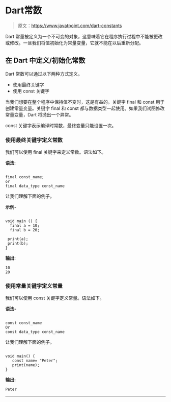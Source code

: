 # Dart常数

> 原文：<https://www.javatpoint.com/dart-constants>

Dart 常量被定义为一个不可变的对象，这意味着它在程序执行过程中不能被更改或修改。一旦我们将值初始化为常量变量，它就不能在以后重新分配。

## 在 Dart 中定义/初始化常数

Dart 常数可以通过以下两种方式定义。

*   使用最终关键字
*   使用 const 关键字

当我们想要在整个程序中保持值不变时，这是有益的。关键字 final 和 const 用于创建常量变量。关键字 final 和 const 都与数据类型一起使用。如果我们试图修改常量变量，Dart 将抛出一个异常。

const 关键字表示编译时常数，最终变量只能设置一次。

### 使用最终关键字定义常数

我们可以使用 final 关键字来定义常数。语法如下。

**语法:**

```

final const_name;
or 
final data_type const_name

```

让我们理解下面的例子。

**示例-**

```

void main () {
  final a = 10;
  final b = 20;

 print(a);
 print(b);
}

```

**输出:**

```
10
20

```

### 使用常量关键字定义常量

我们可以使用 const 关键字定义常量。语法如下。

**语法-**

```

const const_name
Or
const data_type const_name

```

让我们理解下面的例子。

```

void main() {
   const name= "Peter";
   print(name);
}

```

**输出:**

```
Peter

```

* * *